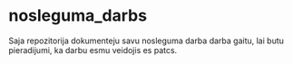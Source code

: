 # nosleguma_darbs
Saja repozitorija dokumenteju savu nosleguma darba darba gaitu, lai butu pieradijumi, ka darbu esmu veidojis es patcs.
